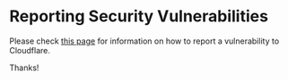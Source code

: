 # Reporting Security Vulnerabilities

Please check  [this page](https://www.cloudflare.com/.well-known/security.txt) for information on how to report a vulnerability to Cloudflare. 

Thanks!
